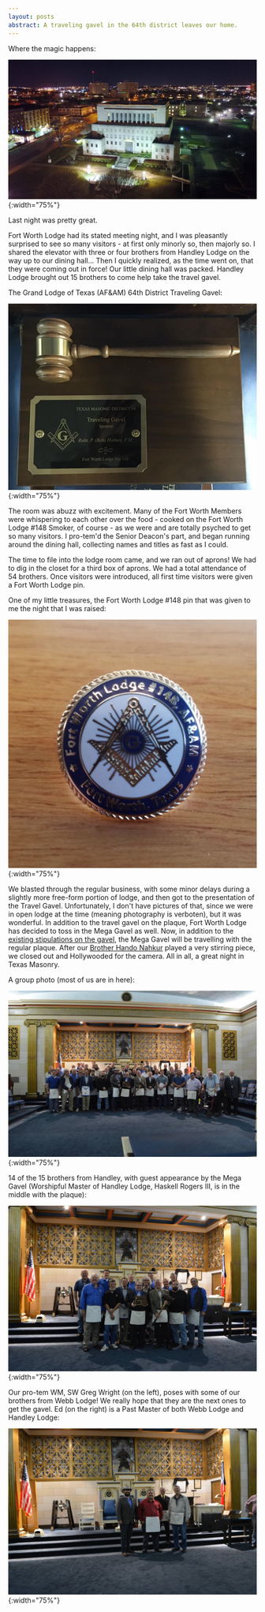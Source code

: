 ```yaml
---
layout: posts
abstract: A traveling gavel in the 64th district leaves our home.
---
```


[The Fort Worth Masonic Temple]: /images/2017-03-13-handley-lodge-captures-the-travel-gavel-temple.jpg#center
[Eyes on the Prize]: /images/2017-03-13-handley-lodge-captures-the-travel-gavel-traveling-gavel.jpg#center
[Light in Pin Form]: /images/2017-03-13-handley-lodge-captures-the-travel-gavel-pin.jpg#center
[Everyone gather 'round!]: /images/2017-03-13-handley-lodge-captures-the-travel-gavel-group.jpg#center
[Handley]: /images/2017-03-13-handley-lodge-captures-the-travel-gavel-handley.jpg#center
[Webb]: /images/2017-03-13-handley-lodge-captures-the-travel-gavel-webb.jpg#center

Where the magic happens:

![The Fort Worth Masonic Temple]{:width="75%"}

Last night was pretty great.

Fort Worth Lodge had its stated meeting night, and I was pleasantly surprised to see so many visitors - at first only minorly so, then majorly so. I shared the elevator with three or four brothers from Handley Lodge on the way up to our dining hall... Then I quickly realized, as the time went on, that they were coming out in force! Our little dining hall was packed. Handley Lodge brought out 15 brothers to come help take the travel gavel.

The Grand Lodge of Texas (AF&AM) 64th District Traveling Gavel:

![Eyes on the Prize]{:width="75%"}

The room was abuzz with excitement. Many of the Fort Worth Members were whispering to each other over the food - cooked on the Fort Worth Lodge #148 Smoker, of course - as we were and are totally psyched to get so many visitors. I pro-tem'd the Senior Deacon's part, and began running around the dining hall, collecting names and titles as fast as I could.

The time to file into the lodge room came, and we ran out of aprons! We had to dig in the closet for a third box of aprons. We had a total attendance of 54 brothers. Once visitors were introduced, all first time visitors were given a Fort Worth Lodge pin.

One of my little treasures, the Fort Worth Lodge #148 pin that was given to me the night that I was raised:

![Light in Pin Form]{:width="75%"}

We blasted through the regular business, with some minor delays during a slightly more free-form portion of lodge, and then got to the presentation of the Travel Gavel. Unfortunately, I don't have pictures of that, since we were in open lodge at the time (meaning photography is verboten), but it was wonderful. In addition to the travel gavel on the plaque, Fort Worth Lodge has decided to toss in the Mega Gavel as well. Now, in addition to the [existing stipulations on the gavel](http://www.64th.org/traveling-gavel-rules/), the Mega Gavel will be travelling with the regular plaque. After our [Brother Hando Nahkur](http://www.handonahkur.com/) played a very stirring piece, we closed out and Hollywooded for the camera. All in all, a great night in Texas Masonry.

A group photo (most of us are in here):

![Everyone gather 'round!]{:width="75%"}

14 of the 15 brothers from Handley, with guest appearance by the Mega Gavel (Worshipful Master of Handley Lodge, Haskell Rogers III, is in the middle with the plaque):

![Handley]{:width="75%"}

Our pro-tem WM, SW Greg Wright (on the left), poses with some of our brothers from Webb Lodge! We really hope that they are the next ones to get the gavel. Ed (on the right) is a Past Master of both Webb Lodge and Handley Lodge:

![Webb]{:width="75%"}
